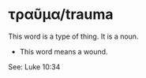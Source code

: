 # τραῦμα/trauma
This word is a type of thing. It is a noun.
* This word means a wound.

See: Luke 10:34
